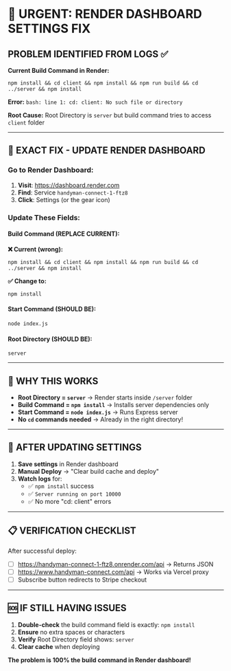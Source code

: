 # 🚨 URGENT: RENDER DASHBOARD SETTINGS FIX

## PROBLEM IDENTIFIED FROM LOGS ✅

**Current Build Command in Render:**
```
npm install && cd client && npm install && npm run build && cd ../server && npm install
```

**Error:** `bash: line 1: cd: client: No such file or directory`

**Root Cause:** Root Directory is `server` but build command tries to access `client` folder

---

## 🔧 EXACT FIX - UPDATE RENDER DASHBOARD

### Go to Render Dashboard:
1. **Visit**: https://dashboard.render.com  
2. **Find**: Service `handyman-connect-1-ftz8`
3. **Click**: Settings (or the gear icon)

### Update These Fields:

#### Build Command (REPLACE CURRENT):
**❌ Current (wrong):**
```
npm install && cd client && npm install && npm run build && cd ../server && npm install
```

**✅ Change to:**
```
npm install
```

#### Start Command (SHOULD BE):
```
node index.js
```

#### Root Directory (SHOULD BE):
```
server
```

---

## 🎯 WHY THIS WORKS

- **Root Directory = `server`** → Render starts inside `/server` folder
- **Build Command = `npm install`** → Installs server dependencies only  
- **Start Command = `node index.js`** → Runs Express server
- **No `cd` commands needed** → Already in the right directory!

---

## 🚀 AFTER UPDATING SETTINGS

1. **Save settings** in Render dashboard
2. **Manual Deploy** → "Clear build cache and deploy"
3. **Watch logs** for:
   - ✅ `npm install` success
   - ✅ `Server running on port 10000`
   - ✅ No more "cd: client" errors

---

## 📋 VERIFICATION CHECKLIST

After successful deploy:
- [ ] https://handyman-connect-1-ftz8.onrender.com/api → Returns JSON
- [ ] https://www.handyman-connect.com/api → Works via Vercel proxy  
- [ ] Subscribe button redirects to Stripe checkout

---

## 🆘 IF STILL HAVING ISSUES

1. **Double-check** the build command field is exactly: `npm install`
2. **Ensure** no extra spaces or characters
3. **Verify** Root Directory field shows: `server`
4. **Clear cache** when deploying

**The problem is 100% the build command in Render dashboard!**
